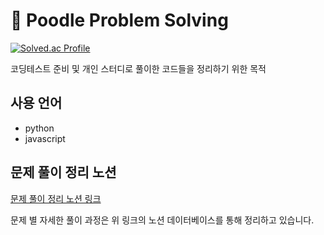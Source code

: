 # 🐣 Poodle Problem Solving

[![Solved.ac Profile](http://mazassumnida.wtf/api/v2/generate_badge?boj=chammal97)](https://solved.ac/chammal97/)

코딩테스트 준비 및 개인 스터디로 풀이한 코드들을 정리하기 위한 목적

## 사용 언어

- python
- javascript

## 문제 풀이 정리 노션

[문제 풀이 정리 노션 링크](https://mixed-war-5dd.notion.site/7a0b4bb529ba4e4ea664cebe9dd3f77f?v=cc1f4d3123d642f7a989a53cb6a8f981)

문제 별 자세한 풀이 과정은 위 링크의 노션 데이터베이스를 통해 정리하고 있습니다.
